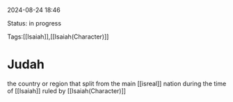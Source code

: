 
2024-08-24 18:46

Status: in progress

Tags:[[Isaiah]],[[Isaiah(Character)]]

# Judah

the country or region that split from the main [[isreal]] nation during the time of [[Isaiah]] ruled by [[Isaiah(Character)]]
